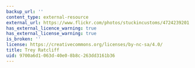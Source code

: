```yaml
---
backup_url: ''
content_type: external-resource
external_url: https://www.flickr.com/photos/stuckincustoms/4724239201
has_external_licence_warning: true
has_external_license_warning: true
is_broken: ''
license: https://creativecommons.org/licenses/by-nc-sa/4.0/
title: Trey Ratcliff
uid: 9700a6d1-063d-40e0-8b8c-263dd3161b36
---
```

